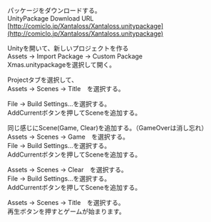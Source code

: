 パッケージをダウンロードする。  
UnityPackage Download URL  
[http://comiclo.jp/Xantaloss/Xantaloss.unitypackage](http://comiclo.jp/Xantaloss/Xantaloss.unitypackage)

Unityを開いて、新しいプロジェクトを作る  
Assets -> Import Package -> Custom Package    
Xmas.unitypackageを選択して開く。  

Projectタブを選択して、  
Assets -> Scenes -> Title　を選択する。

File -> Build Settings...を選択する。  
AddCurrentボタンを押してSceneを追加する。  

同じ感じにScene(Game, Clear)を追加する。（GameOverは消し忘れ）  
Assets -> Scenes -> Game　を選択する。  
File -> Build Settings...を選択する。  
AddCurrentボタンを押してSceneを追加する。  

Assets -> Scenes -> Clear　を選択する。  
File -> Build Settings...を選択する。  
AddCurrentボタンを押してSceneを追加する。  

Assets -> Scenes -> Title　を選択する。  
再生ボタンを押すとゲームが始まります。  